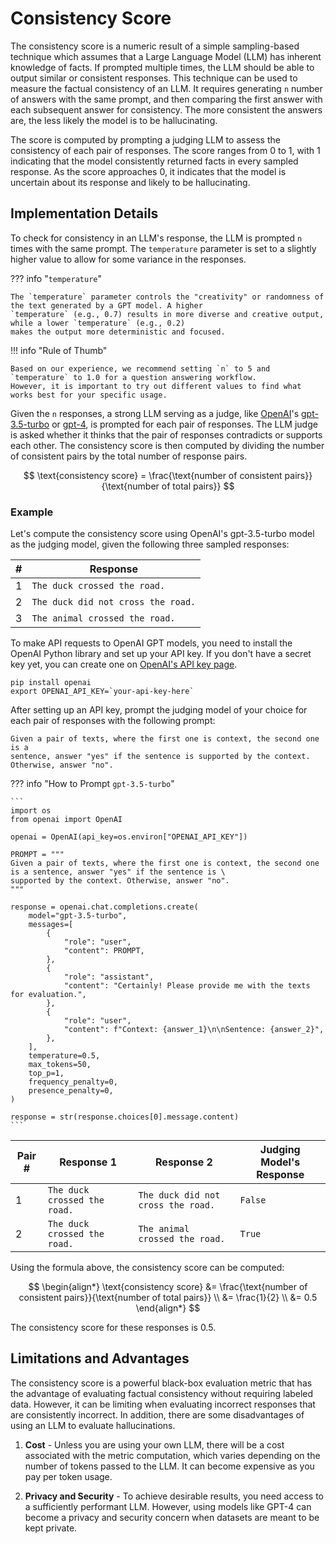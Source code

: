 # Consistency Score

The consistency score is a numeric result of a simple sampling-based technique which assumes that a Large Language Model
(LLM) has inherent knowledge of facts. If prompted multiple times, the LLM should be able to output similar or
consistent responses. This technique can be used to measure the factual consistency of an LLM. It requires generating
`n` number of answers with the same prompt, and then comparing the first answer with each subsequent answer for
consistency. The more consistent the answers are, the less likely the model is to be hallucinating.

The score is computed by prompting a judging LLM to assess the consistency of each pair of responses. The score ranges
from 0 to 1, with 1 indicating that the model consistently returned facts in every sampled response. As the score
approaches 0, it indicates that the model is uncertain about its response and likely to be hallucinating.


## Implementation Details

To check for consistency in an LLM's response, the LLM is prompted `n` times with the same prompt. The `temperature`
parameter is set to a slightly higher value to allow for some variance in the responses.

??? info "`temperature`"

    The `temperature` parameter controls the "creativity" or randomness of the text generated by a GPT model. A higher
    `temperature` (e.g., 0.7) results in more diverse and creative output, while a lower `temperature` (e.g., 0.2)
    makes the output more deterministic and focused.


!!! info "Rule of Thumb"

    Based on our experience, we recommend setting `n` to 5 and `temperature` to 1.0 for a question answering workflow.
    However, it is important to try out different values to find what works best for your specific usage.


Given the `n` responses, a strong LLM serving as a judge, like [OpenAI](https://openai.com/)'s
[gpt-3.5-turbo](https://platform.openai.com/docs/models/gpt-3-5) or
[gpt-4](https://platform.openai.com/docs/models/gpt-4-and-gpt-4-turbo), is prompted for each pair of responses. The
LLM judge is asked whether it thinks that the pair of responses contradicts or supports each other. The consistency
score is then computed by dividing the number of consistent pairs by the total number of response pairs.

$$
\text{consistency score} = \frac{\text{number of consistent pairs}}{\text{number of total pairs}}
$$


### Example

Let's compute the consistency score using OpenAI's gpt-3.5-turbo model as the judging model, given the following three
sampled responses:

| # | Response |
| --- | --- |
| 1 | `The duck crossed the road.` |
| 2 | `The duck did not cross the road.` |
| 3 | `The animal crossed the road.` |

To make API requests to OpenAI GPT models, you need to install the OpenAI Python library and set up your API key. If you
don't have a secret key yet, you can create one on [OpenAI's API key page](https://platform.openai.com/account/api-keys).

```
pip install openai
export OPENAI_API_KEY=`your-api-key-here`
```

After setting up an API key, prompt the judging model of your choice for each pair of responses with the following
prompt:

```
Given a pair of texts, where the first one is context, the second one is a
sentence, answer "yes" if the sentence is supported by the context.
Otherwise, answer "no".
```

??? info "How to Prompt `gpt-3.5-turbo`"

    ```
    import os
    from openai import OpenAI

    openai = OpenAI(api_key=os.environ["OPENAI_API_KEY"])

    PROMPT = """
    Given a pair of texts, where the first one is context, the second one is a sentence, answer "yes" if the sentence is \
    supported by the context. Otherwise, answer "no".
    """

    response = openai.chat.completions.create(
        model="gpt-3.5-turbo",
        messages=[
            {
                "role": "user",
                "content": PROMPT,
            },
            {
                "role": "assistant",
                "content": "Certainly! Please provide me with the texts for evaluation.",
            },
            {
                "role": "user",
                "content": f"Context: {answer_1}\n\nSentence: {answer_2}",
            },
        ],
        temperature=0.5,
        max_tokens=50,
        top_p=1,
        frequency_penalty=0,
        presence_penalty=0,
    )

    response = str(response.choices[0].message.content)
    ```

| Pair # | Response 1 | Response 2 | Judging Model's Response |
| --- | --- | --- | --- |
| 1 | `The duck crossed the road.` | `The duck did not cross the road.` | `False` |
| 2 | `The duck crossed the road.` | `The animal crossed the road.` | `True` |

Using the formula above, the consistency score can be computed:

$$
\begin{align*}
\text{consistency score} &= \frac{\text{number of consistent pairs}}{\text{number of total pairs}} \\
                         &= \frac{1}{2} \\
                         &= 0.5
\end{align*}
$$

The consistency score for these responses is 0.5.

## Limitations and Advantages

The consistency score is a powerful black-box evaluation metric that has the advantage of evaluating factual consistency
without requiring labeled data. However, it can be limiting when evaluating incorrect responses that are consistently
incorrect. In addition, there are some disadvantages of using an LLM to evaluate hallucinations.

1. **Cost** - Unless you are using your own LLM, there will be a cost associated with the metric computation, which
varies depending on the number of tokens passed to the LLM. It can become expensive as you pay per token usage.

2. **Privacy and Security** - To achieve desirable results, you need access to a sufficiently performant LLM.
However, using models like GPT-4 can become a privacy and security concern when datasets are meant to be kept private.

